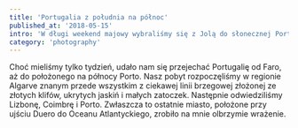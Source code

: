 ```yaml
---
title: 'Portugalia z południa na północ'
published_at: '2018-05-15'
intro: 'W długi weekend majowy wybraliśmy się z Jolą do słonecznej Portugalii. Pozwoliło nam to poznać (choć dość pobieżnie) ten piękny kraj, który od zawsze chcieliśmy zobaczyć, a do tego mieliśmy okazje odwiedzić studiujących w Lizbonie i Coimbrze znajomych. Po tym wyjeździe nie mam wątpliwości, że to jedno z najpiękniejszych miejsc jakie kiedykolwiek widziałem!'
category: 'photography'
---
```


Choć mieliśmy tylko tydzień, udało nam się przejechać Portugalię od Faro, aż do położonego na północy Porto. Nasz pobyt rozpoczęliśmy w regionie Algarve znanym przede wszystkim z ciekawej linii brzegowej złożonej ze złotych klifów, ukrytych jaskiń i małych zatoczek. Następnie odwiedziliśmy Lizbonę, Coimbrę i Porto. Zwłaszcza to ostatnie miasto, położone przy ujściu Duero do Oceanu Atlantyckiego, zrobiło na mnie olbrzymie wrażenie.

<photo-lazy src="/stories/portugalia/92.jpg" padding-bottom="66.666"></photo-lazy>

<photo-lazy src="/stories/portugalia/93.jpg" padding-bottom="150"></photo-lazy>

<photo-lazy src="/stories/portugalia/94.jpg" padding-bottom="150"></photo-lazy>

<photo-lazy src="/stories/portugalia/95.jpg" padding-bottom="150"></photo-lazy>

<photo-lazy src="/stories/portugalia/96.jpg" padding-bottom="66.666"></photo-lazy>

<photo-lazy src="/stories/portugalia/97.jpg" padding-bottom="66.666"></photo-lazy>

<photo-lazy src="/stories/portugalia/98.jpg" padding-bottom="66.666"></photo-lazy>

<photo-lazy src="/stories/portugalia/99.jpg" padding-bottom="66.666"></photo-lazy>

<photo-lazy src="/stories/portugalia/100.jpg" padding-bottom="66.666"></photo-lazy>

<photo-lazy src="/stories/portugalia/101.jpg" padding-bottom="66.666"></photo-lazy>

<photo-lazy src="/stories/portugalia/102.jpg" padding-bottom="66.666"></photo-lazy>

<photo-lazy src="/stories/portugalia/103.jpg" padding-bottom="66.666"></photo-lazy>

<photo-lazy src="/stories/portugalia/104.jpg" padding-bottom="66.666"></photo-lazy>

<photo-lazy src="/stories/portugalia/105.jpg" padding-bottom="66.666"></photo-lazy>

<photo-lazy src="/stories/portugalia/107.jpg" padding-bottom="56.25"></photo-lazy>

<photo-lazy src="/stories/portugalia/108.jpg" padding-bottom="150"></photo-lazy>

<photo-lazy src="/stories/portugalia/109.jpg" padding-bottom="150"></photo-lazy>

<photo-lazy src="/stories/portugalia/110.jpg" padding-bottom="150"></photo-lazy>

<photo-lazy src="/stories/portugalia/111.jpg" padding-bottom="66.666"></photo-lazy>

<photo-lazy src="/stories/portugalia/112.jpg" padding-bottom="66.666"></photo-lazy>

<photo-lazy src="/stories/portugalia/113.jpg" padding-bottom="66.666"></photo-lazy>

<photo-lazy src="/stories/portugalia/114.jpg" padding-bottom="66.666"></photo-lazy>

<photo-lazy src="/stories/portugalia/115.jpg" padding-bottom="66.666"></photo-lazy>
